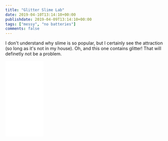 ```yaml
---
title: "Glitter Slime Lab"
date: 2019-04-10T13:14:10+00:00
publishdate: 2019-04-09T13:14:10+00:00
tags: ["messy", "no batteries"]
comments: false
---
```


I don't understand why slime is so popular, but I certainly see the attraction (so long as it's not in my house).  Oh, and this one contains glitter!  That will definetly not be a problem.

<iframe style="width:120px;height:240px;" marginwidth="0" marginheight="0" scrolling="no" frameborder="0" src="//ws-eu.amazon-adsystem.com/widgets/q?ServiceVersion=20070822&OneJS=1&Operation=GetAdHtml&MarketPlace=GB&source=ss&ref=as_ss_li_til&ad_type=product_link&tracking_id=wwwcoldclimat-21&language=en_GB&marketplace=amazon&region=GB&placement=B07H7QNMJ5&asins=B07H7QNMJ5&linkId=e6d9a7ebcdeb6b5966c920ed90a374fd&show_border=true&link_opens_in_new_window=true"></iframe>
